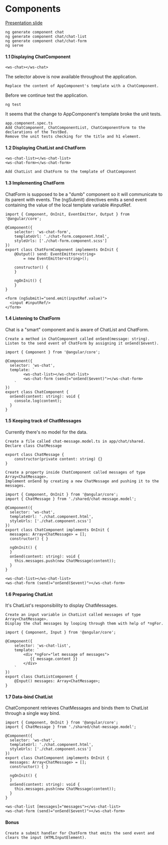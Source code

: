 # Components
[Presentation slide](http://slides.com/rachnerd/deck-1#/3/22)
```
ng generate component chat
ng generate component chat/chat-list
ng generate component chat/chat-form
ng serve
```

#### 1.1 Displaying ChatComponent
```
<ws-chat></ws-chat>
```
The selector above is now available throughout the application.
```
Replace the content of AppComponent's template with a ChatComponent.
```
Before we continue test the application.
```
ng test
```
It seems that the change to AppComponent's template broke the unit tests.
```
app.component.spec.ts
Add ChatComponent, ChatComponentList, ChatComponentForm to the declarations of the TestBed.
Remove the unit tests checking for the title and h1 element.
```

#### 1.2 Displaying ChatList and ChatForm
```
<ws-chat-list></ws-chat-list>
<ws-chat-form></ws-chat-form>
```
```
Add ChatList and ChatForm to the template of ChatComponent
```

#### 1.3 Implementing ChatForm
ChatForm is supposed to be a "dumb" component so it will communicate to its parent with events.
The (ngSubmit) directives emits a send event containing the value of the local template variable #inputRef.
```
import { Component, OnInit, EventEmitter, Output } from '@angular/core';

@Component({
    selector: 'ws-chat-form',
    templateUrl: './chat-form.component.html',
    styleUrls: ['./chat-form.component.scss']
})
export class ChatFormComponent implements OnInit {
    @Output() send: EventEmitter<string>
        = new EventEmitter<string>();

    constructor() {
    }

    ngOnInit() {
    }
}

```
```
<form (ngSubmit)="send.emit(inputRef.value)">
  <input #inputRef/>
</form>
```

#### 1.4 Listening to ChatForm
Chat is a "smart" component and is aware of ChatList and ChatForm.
```
Create a method in ChatComponent called onSend(message: string).
Listen to the send event of ChatForm by assigning it onSend($event).
```
```
import { Component } from '@angular/core';

@Component({
  selector: 'ws-chat',
  template: `
        <ws-chat-list></ws-chat-list>
        <ws-chat-form (send)="onSend($event)"></ws-chat-form>
    `
})
export class ChatComponent {
  onSend(content: string): void {
    console.log(content);
  }
}
```

#### 1.5 Keeping track of ChatMessages
Currently there's no model for the data.
```
Create a file called chat-message.model.ts in app/chat/shared.
Declare class ChatMessage
```
```
export class ChatMessage {
    constructor(private content: string) {}
}
```

```
Create a property inside ChatComponent called messages of type Array<ChatMessage>.
Implement onSend by creating a new ChatMessage and pushing it to the messages.
```

```
import { Component, OnInit } from '@angular/core';
import { ChatMessage } from './shared/chat-message.model';

@Component({
  selector: 'ws-chat',
  templateUrl: './chat.component.html',
  styleUrls: ['./chat.component.scss']
})
export class ChatComponent implements OnInit {
  messages: Array<ChatMessage> = [];
  constructor() { }

  ngOnInit() {
  }
  onSend(content: string): void {
    this.messages.push(new ChatMessage(content));
  }
}
```
```
<ws-chat-list></ws-chat-list>
<ws-chat-form (send)="onSend($event)"></ws-chat-form>
```
#### 1.6 Preparing ChatList
It's ChatList's responsibility to display ChatMessages.
```
Create an input variable in ChatList called messages of type Array<ChatMessage>.
Display the chat messages by looping through them with help of *ngFor.
```

```
import { Component, Input } from '@angular/core';

@Component({
    selector: 'ws-chat-list',
    template: `
        <div *ngFor="let message of messages">
           {{ message.content }}
        </div>
    `
})
export class ChatListComponent {
    @Input() messages: Array<ChatMessage>;
}
```

#### 1.7 Data-bind ChatList
ChatComponent retrieves ChatMessages and binds them to ChatList through a single way bind.

```
import { Component, OnInit } from '@angular/core';
import { ChatMessage } from './shared/chat-message.model';

@Component({
  selector: 'ws-chat',
  templateUrl: './chat.component.html',
  styleUrls: ['./chat.component.scss']
})
export class ChatComponent implements OnInit {
  messages: Array<ChatMessage> = [];
  constructor() { }

  ngOnInit() {
  }
  onSend(content: string): void {
    this.messages.push(new ChatMessage(content));
  }
}

```
```
<ws-chat-list [messages]="messages"></ws-chat-list>
<ws-chat-form (send)="onSend($event)"></ws-chat-form>
```

#### Bonus
```
Create a submit handler for ChatForm that emits the send event and clears the input (HTMLInputElement).
```